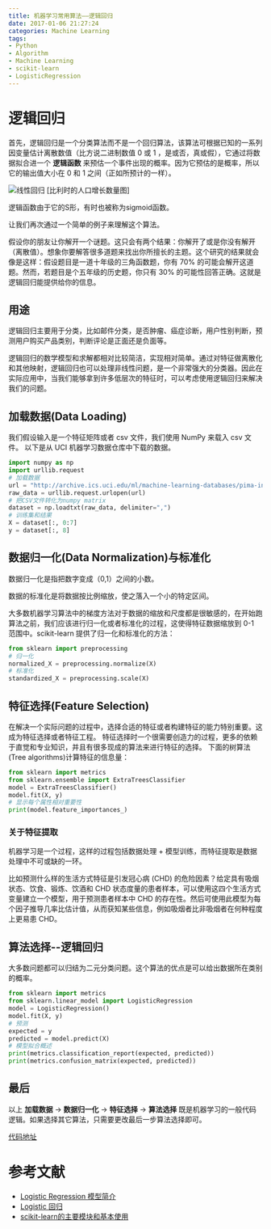 ```yaml
---
title: 机器学习常用算法——逻辑回归
date: 2017-01-06 21:27:24
categories: Machine Learning
tags:
- Python
- Algorithm
- Machine Learning
- scikit-learn
- LogisticRegression
---
```


# 逻辑回归

首先，逻辑回归是一个分类算法而不是一个回归算法，该算法可根据已知的一系列因变量估计离散数值（比方说二进制数值 0 或 1 ，是或否，真或假），它通过将数据拟合进一个 **逻辑函数** 来预估一个事件出现的概率。因为它预估的是概率，所以它的输出值大小在 0 和 1 之间（正如所预计的一样）。

<img src="/assets/img/逻辑回归.jpg" alt="线性回归">
[比利时的人口增长数量图]

<!-- more -->
逻辑函数由于它的S形，有时也被称为sigmoid函数。

让我们再次通过一个简单的例子来理解这个算法。

假设你的朋友让你解开一个谜题。这只会有两个结果：你解开了或是你没有解开（离散值）。想象你要解答很多道题来找出你所擅长的主题。这个研究的结果就会像是这样：假设题目是一道十年级的三角函数题，你有 70% 的可能会解开这道题。然而，若题目是个五年级的历史题，你只有 30% 的可能性回答正确。这就是逻辑回归能提供给你的信息。

## 用途

逻辑回归主要用于分类，比如邮件分类，是否肿瘤、癌症诊断，用户性别判断，预测用户购买产品类别，判断评论是正面还是负面等。

逻辑回归的数学模型和求解都相对比较简洁，实现相对简单。通过对特征做离散化和其他映射，逻辑回归也可以处理非线性问题，是一个非常强大的分类器。因此在实际应用中，当我们能够拿到许多低层次的特征时，可以考虑使用逻辑回归来解决我们的问题。


## 加载数据(Data Loading)

我们假设输入是一个特征矩阵或者 csv 文件，我们使用 NumPy 来载入 csv 文件。
以下是从 UCI 机器学习数据仓库中下载的数据。

```python
import numpy as np
import urllib.request
# 加载数据
url = "http://archive.ics.uci.edu/ml/machine-learning-databases/pima-indians-diabetes/pima-indians-diabetes.data"
raw_data = urllib.request.urlopen(url)
# 把CSV文件转化为numpy matrix
dataset = np.loadtxt(raw_data, delimiter=",")
# 训练集和结果
X = dataset[:, 0:7]
y = dataset[:, 8]
```

## 数据归一化(Data Normalization)与标准化

数据归一化是指把数字变成（0,1）之间的小数。

数据的标准化是将数据按比例缩放，使之落入一个小的特定区间。

大多数机器学习算法中的梯度方法对于数据的缩放和尺度都是很敏感的，在开始跑算法之前，我们应该进行归一化或者标准化的过程，这使得特征数据缩放到 0-1 范围中。scikit-learn 提供了归一化和标准化的方法：

```python
from sklearn import preprocessing
# 归一化
normalized_X = preprocessing.normalize(X)
# 标准化
standardized_X = preprocessing.scale(X)
```

## 特征选择(Feature Selection)

在解决一个实际问题的过程中，选择合适的特征或者构建特征的能力特别重要。这成为特征选择或者特征工程。
特征选择时一个很需要创造力的过程，更多的依赖于直觉和专业知识，并且有很多现成的算法来进行特征的选择。
下面的树算法(Tree algorithms)计算特征的信息量：

```python
from sklearn import metrics
from sklearn.ensemble import ExtraTreesClassifier
model = ExtraTreesClassifier()
model.fit(X, y)
# 显示每个属性相对重要性
print(model.feature_importances_)
```

### 关于特征提取

机器学习是一个过程，这样的过程包括数据处理 + 模型训练，而特征提取是数据处理中不可或缺的一环。

比如预测什么样的生活方式特征是引发冠心病 (CHD) 的危险因素？给定具有吸烟状态、饮食、锻炼、饮酒和 CHD 状态度量的患者样本，可以使用这四个生活方式变量建立一个模型，用于预测患者样本中 CHD 的存在性。然后可使用此模型为每个因子推导几率比估计值，从而获知某些信息，例如吸烟者比非吸烟者在何种程度上更易患 CHD。

## 算法选择--逻辑回归

大多数问题都可以归结为二元分类问题。这个算法的优点是可以给出数据所在类别的概率。

```python
from sklearn import metrics
from sklearn.linear_model import LogisticRegression
model = LogisticRegression()
model.fit(X, y)
# 预测
expected = y
predicted = model.predict(X)
# 模型拟合概述
print(metrics.classification_report(expected, predicted))
print(metrics.confusion_matrix(expected, predicted))
```

## 最后

以上 **加载数据** -> **数据归一化** -> **特征选择** -> **算法选择** 既是机器学习的一般代码逻辑。如果选择其它算法，只需要更改最后一步算法选择即可。

[代码地址](https://github.com/Leo555/scikit-learn_demo/tree/master/02LogisticRegression)

# 参考文献
- [Logistic Regression 模型简介](http://tech.meituan.com/intro_to_logistic_regression.html)
- [Logistic 回归](http://www.ibm.com/support/knowledgecenter/zh/SSLVMB_22.0.0/com.ibm.spss.statistics.help/spss/regression/idh_lreg.htm)
- [scikit-learn的主要模块和基本使用](http://blog.jasonding.top/2015/04/17/Machine%20Learning%20Experiments/%E3%80%90%E6%9C%BA%E5%99%A8%E5%AD%A6%E4%B9%A0%E5%AE%9E%E9%AA%8C%E3%80%91scikit-learn%E7%9A%84%E4%B8%BB%E8%A6%81%E6%A8%A1%E5%9D%97%E5%92%8C%E5%9F%BA%E6%9C%AC%E4%BD%BF%E7%94%A8/#逻辑回归)